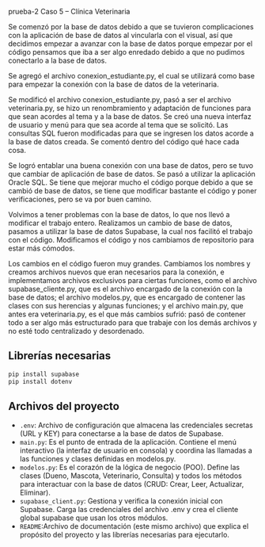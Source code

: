 prueba-2 Caso 5 – Clínica Veterinaria

Se comenzó por la base de datos debido a que se tuvieron complicaciones con la aplicación de base de datos al vincularla con el visual, así que decidimos empezar a avanzar con la base de datos porque empezar por el código pensamos que iba a ser algo enredado debido a que no pudimos conectarlo a la base de datos.

Se agregó el archivo conexion_estudiante.py, el cual se utilizará como base para empezar la conexión con la base de datos de la veterinaria.

Se modificó el archivo conexion_estudiante.py, pasó a ser el archivo veterinaria.py, se hizo un renombramiento y adaptación de funciones para que sean acordes al tema y a la base de datos. Se creó una nueva interfaz de usuario y menú para que sea acorde al tema que se solicitó. Las consultas SQL fueron modificadas para que se ingresen los datos acorde a la base de datos creada. Se comentó dentro del código qué hace cada cosa.

Se logró entablar una buena conexión con una base de datos, pero se tuvo que cambiar de aplicación de base de datos. Se pasó a utilizar la aplicación Oracle SQL. Se tiene que mejorar mucho el código porque debido a que se cambió de base de datos, se tiene que modificar bastante el código y poner verificaciones, pero se va por buen camino.

Volvimos a tener problemas con la base de datos, lo que nos llevó a modificar el trabajo entero. Realizamos un cambio de base de datos, pasamos a utilizar la base de datos Supabase, la cual nos facilitó el trabajo con el código. Modificamos el código y nos cambiamos de repositorio para estar más cómodos.

Los cambios en el código fueron muy grandes. Cambiamos los nombres y creamos archivos nuevos que eran necesarios para la conexión, e implementamos archivos exclusivos para ciertas funciones, como el archivo supabase_cliente.py, que es el archivo encargado de la conexión con la base de datos; el archivo modelos.py, que es encargado de contener las clases con sus herencias y algunas funciones; y el archivo main.py, que antes era veterinaria.py, es el que más cambios sufrió: pasó de contener todo a ser algo más estructurado para que trabaje con los demás archivos y no esté todo centralizado y desordenado.

## Librerías necesarias

```bash
pip install supabase
pip install dotenv

```

## Archivos del proyecto

- `.env`: Archivo de configuración que almacena las credenciales secretas (URL y KEY) para conectarse a la base de datos de Supabase.
- `main.py`: Es el punto de entrada de la aplicación. Contiene el menú interactivo (la interfaz de      usuario en consola) y coordina las llamadas a las funciones y clases definidas en modelos.py.
- `modelos.py`: Es el corazón de la lógica de negocio (POO). Define las clases (Dueno, Mascota, Veterinario, Consulta) y todos los métodos para interactuar con la base de datos (CRUD: Crear, Leer, Actualizar, Eliminar).
- `supabase_client.py`: Gestiona y verifica la conexión inicial con Supabase. Carga las credenciales del archivo .env y crea el cliente global supabase que usan los otros módulos.
- `README`:Archivo de documentación (este mismo archivo) que explica el propósito del proyecto y las librerías necesarias para ejecutarlo.
